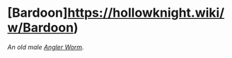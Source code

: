# [Bardoon]<https://hollowknight.wiki/w/Bardoon>)

*An old male [Angler Worm](https://5e.tools/bestiary.html#angler%20worm_tob1-2023).*

